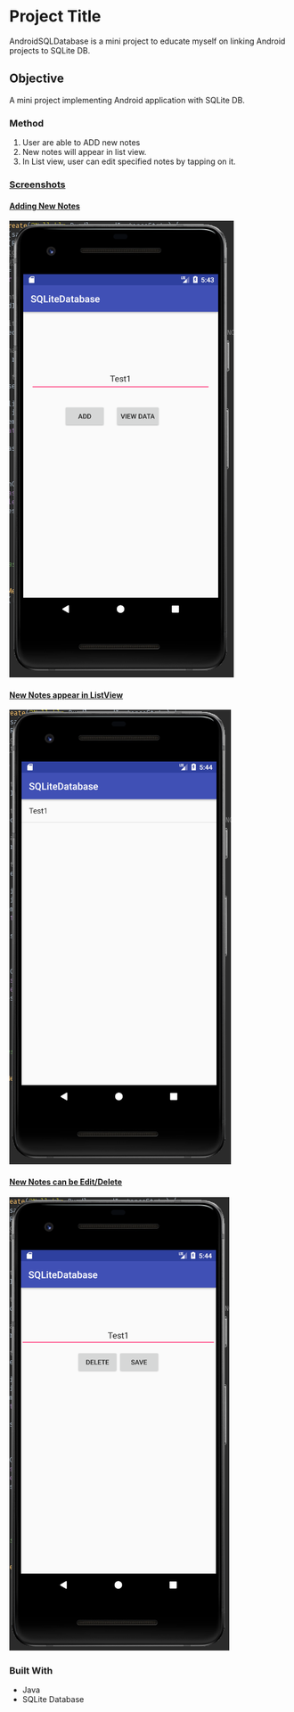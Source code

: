 # Project Title

AndroidSQLDatabase is a mini project to educate myself on linking Android projects to SQLite DB.

## Objective

A mini project implementing Android application with SQLite DB.

<!---
(Repository is alsp impleneted in app incase multiple sources of DB are used eg. Elastic Search, Firebase)
-->

### Method
1. User are able to ADD new notes
1. New notes will appear in list view.
1. In List view, user can edit specified notes by tapping on it.


### <u>Screenshots</u>

#### <u>Adding New Notes</u>

![alt text](https://raw.githubusercontent.com/jsam6/AndroidSQLite/master/img/screenshot-1.PNG "Screenshot 1")


#### <u>New Notes appear in ListView</u>

![alt text](https://raw.githubusercontent.com/jsam6/AndroidSQLite/master/img/screenshot-2.PNG "Adding Note")

#### <u>New Notes can be Edit/Delete</u>
![alt text](https://raw.githubusercontent.com/jsam6/AndroidSQLite/master/img/screenshot-3.PNG "Swipe Note")

### Built With
* Java
* SQLite Database

